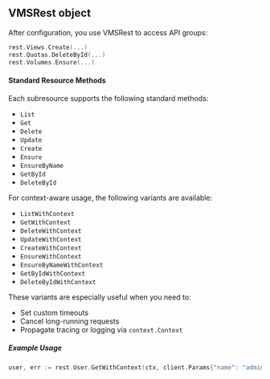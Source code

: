 ## VMSRest object

After configuration, you use VMSRest to access API groups:

```go
rest.Views.Create(...)
rest.Quotas.DeleteById(...)
rest.Volumes.Ensure(...)
```

#### Standard Resource Methods

Each subresource supports the following standard methods:

- `List`
- `Get`
- `Delete`
- `Update`
- `Create`
- `Ensure`
- `EnsureByName`
- `GetById`
- `DeleteById`

For context-aware usage, the following variants are available:

- `ListWithContext`
- `GetWithContext`
- `DeleteWithContext`
- `UpdateWithContext`
- `CreateWithContext`
- `EnsureWithContext`
- `EnsureByNameWithContext`
- `GetByIdWithContext`
- `DeleteByIdWithContext`

These variants are especially useful when you need to:

- Set custom timeouts
- Cancel long-running requests
- Propagate tracing or logging via `context.Context`


##### Example Usage
```go
user, err := rest.User.GetWithContext(ctx, client.Params{"name": "admin"})
```
